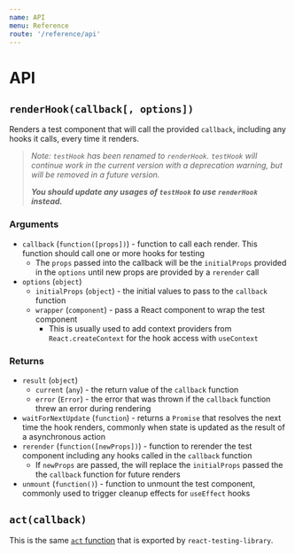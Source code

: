 ```yaml
---
name: API
menu: Reference
route: '/reference/api'
---
```


# API

## `renderHook(callback[, options])`

Renders a test component that will call the provided `callback`, including any hooks it calls, every time it renders.

> _Note: `testHook` has been renamed to `renderHook`. `testHook` will continue work in the current version with a deprecation warning, but will be removed in a future version._
>
> **_You should update any usages of `testHook` to use `renderHook` instead._**

### Arguments

- `callback` (`function([props])`) - function to call each render. This function should call one or more hooks for testing
  - The `props` passed into the callback will be the `initialProps` provided in the `options` until new props are provided by a `rerender` call
- `options` (`object`)
  - `initialProps` (`object`) - the initial values to pass to the `callback` function
  - `wrapper` (`component`) - pass a React component to wrap the test component
    - This is usually used to add context providers from `React.createContext` for the hook access with `useContext`

### Returns

- `result` (`object`)
  - `current` (`any`) - the return value of the `callback` function
  - `error` (`Error`) - the error that was thrown if the `callback` function threw an error during rendering
- `waitForNextUpdate` (`function`) - returns a `Promise` that resolves the next time the hook renders, commonly when state is updated as the result of a asynchronous action
- `rerender` (`function([newProps])`) - function to rerender the test component including any hooks called in the `callback` function
  - If `newProps` are passed, the will replace the `initialProps` passed the the `callback` function for future renders
- `unmount` (`function()`) - function to unmount the test component, commonly used to trigger cleanup effects for `useEffect` hooks

## `act(callback)`

This is the same [`act` function](https://testing-library.com/docs/react-testing-library/api#act) that is exported by `react-testing-library`.
